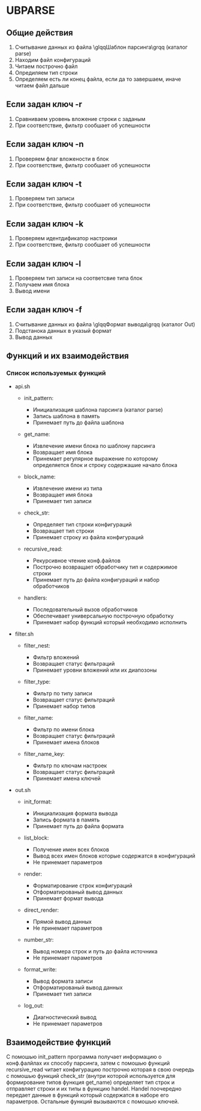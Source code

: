 # UBPARSE
## Общие действия

1. Считывание данных из файла \glqqШаблон парсинга\grqq (каталог parse)
2. Находим файл конфигураций
3. Читаем построчно файл
4. Опредиляем тип строки
5. Определяем есть ли конец файла, если да то завершаем, иначе читаем файл дальше

## Если задан ключ -r 
1. Сравниваем уровень вложение строки с заданым
2. При соответствие, фильтр сообшает об успешности

## Если задан ключ -n 
1. Проверяем флаг вложености в блок
2. При соответствие, фильтр сообшает об успешности

## Если задан ключ -t 
1. Проверяем тип записи
2. При соответствие, фильтр сообшает об успешности

## Если задан ключ -k 
1. Проверяем идентдификатор настроики
2. При соответствие, фильтр сообшает об успешности

## Если задан ключ -l 
1. Проверяем тип записи на соответсвие типа блок
2. Получаем имя блока
3. Вывод имени

## Если задан ключ -f 
1. Считывание данных из файла \glqqФормат вывода\grqq (каталог Out)
2. Подстанока данных в указый формат
3. Вывод данных

## Функций и их взаимодействия
### Список используемых функций

* api.sh
  + init\_pattern:
    * Инициализация шаблона парсинга (каталог parse)
    * Запись шаблона в память
    * Принемает путь до файла шаблона
	
  + get\_name:
    * Извлечение имени блока по шаблону парсинга
    * Возвращает имя блока
    * Принемает регулярное выражение по которому определяется блок и строку
				содержашие начало блока
  + block\_name:
    * Извлечение имени из типа
    * Возвращает имя блока
    * Принемает тип записи

  + check\_str:
    * Определяет тип строки конфигураций
    * Возвращает тип строки
    * Принемает строку из файла конфигураций

  + recursive\_read:
    * Рекурсивное чтение конф.файлов
    * Построчно возвращает обработчику тип и содержимое строки
    * Принемает путь до файла конфигураций и набор обработчиков

  + handlers:
    * Последовательный вызов обработчиков
    * Обеспечивает универсальную построчную обработку
    * Принемает набор функций который необходимо исполнить
	
* filter.sh
  + filter\_nest:
    * Фильтр вложений
	* Возвращает статус фильтраций
	* Принемает уровни вложений или их диапозоны

  + filter\_type:
    * Фильтр по типу записи
	* Возвращает статус фильтраций
	* Принемает набор типов

  + filter\_name:
    * Фильтр по имени блока
	* Возвращает статус фильтраций
	* Принемает имена блоков

  + filter\_name\_key:
    * Фильтр по ключам настроек
	* Возвращает статус фильтраций
	* Принемает имена ключей

* out.sh
  + init\_format:
    * Инициализация формата вывода
	* Запись формата в память
	* Принемает путь до файла формата

  + list\_block:
    * Получение имен всех блоков
	* Вывод всех имен блоков которые содержатся в конфигураций
    * Не принемает параметров

  + render:
    * Форматирование строк конфигураций
	* Отформатированый вывод данных
	* Принемает формат вывода

  + direct\_render:
     * Прямой вывод данных
     * Не принемает параметров


  + number\_str:
    * Вывод номера строк и путь до файла источника
    * Не принемает параметров

  + format\_write:
    * Вывод формата записи
	* Отформатированый вывод данных
	* Принемает тип записи


  + log\_out:
    * Диагностический вывод
	* Не принемает параметров
	
## Взаимодействие функций

С помошью init\_pattern программа получает информацию о конф.фалйлах их способу 
парсинга, затем с помошью функций recursive\_read читает конфигурацию построчно 
которая в свою очередь с помошью функций check\_str (внутри которой используется
для формирование типов функция get\_name) определяет тип строк и отправляет
строки и их типы в функцию handel. Handel поочередно передает данные в функций 
который содержатся в наборе его параметров.
Остальные функций вызываются с помошью ключей.